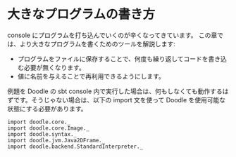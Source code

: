 # 大きなプログラムの書き方

console にプログラムを打ち込んでいくのが辛くなってきています。
この章では、より大きなプログラムを書くためのツールを解説します:

- プログラムをファイルに保存することで、何度も繰り返してコードを書き込む必要が無くなります。
- 値に名前を与えることで再利用できるようにします。

<div class="callout callout-info">
例題を Doodle の sbt console 内で実行した場合は、何もしなくても動作するはずです。そうじゃない場合は、以下の import 文を使って Doodle を使用可能な状態にする必要があります。

```tut:silent
import doodle.core._
import doodle.core.Image._
import doodle.syntax._
import doodle.jvm.Java2DFrame._
import doodle.backend.StandardInterpreter._
```
</div>

